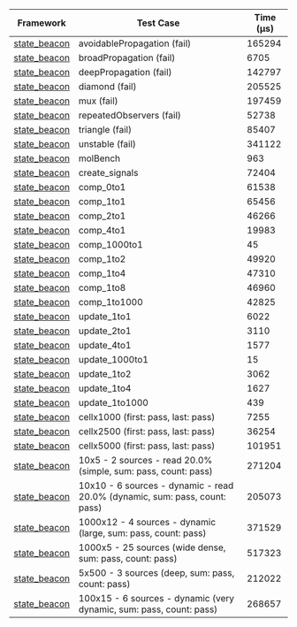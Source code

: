 | Framework | Test Case | Time (μs) |
| --- | --- | --- |
| [state_beacon](https://github.com/jinyus/dart_beacon) | avoidablePropagation (fail) | 165294 |
| [state_beacon](https://github.com/jinyus/dart_beacon) | broadPropagation (fail) | 6705 |
| [state_beacon](https://github.com/jinyus/dart_beacon) | deepPropagation (fail) | 142797 |
| [state_beacon](https://github.com/jinyus/dart_beacon) | diamond (fail) | 205525 |
| [state_beacon](https://github.com/jinyus/dart_beacon) | mux (fail) | 197459 |
| [state_beacon](https://github.com/jinyus/dart_beacon) | repeatedObservers (fail) | 52738 |
| [state_beacon](https://github.com/jinyus/dart_beacon) | triangle (fail) | 85407 |
| [state_beacon](https://github.com/jinyus/dart_beacon) | unstable (fail) | 341122 |
| [state_beacon](https://github.com/jinyus/dart_beacon) | molBench | 963 |
| [state_beacon](https://github.com/jinyus/dart_beacon) | create_signals | 72404 |
| [state_beacon](https://github.com/jinyus/dart_beacon) | comp_0to1 | 61538 |
| [state_beacon](https://github.com/jinyus/dart_beacon) | comp_1to1 | 65456 |
| [state_beacon](https://github.com/jinyus/dart_beacon) | comp_2to1 | 46266 |
| [state_beacon](https://github.com/jinyus/dart_beacon) | comp_4to1 | 19983 |
| [state_beacon](https://github.com/jinyus/dart_beacon) | comp_1000to1 | 45 |
| [state_beacon](https://github.com/jinyus/dart_beacon) | comp_1to2 | 49920 |
| [state_beacon](https://github.com/jinyus/dart_beacon) | comp_1to4 | 47310 |
| [state_beacon](https://github.com/jinyus/dart_beacon) | comp_1to8 | 46960 |
| [state_beacon](https://github.com/jinyus/dart_beacon) | comp_1to1000 | 42825 |
| [state_beacon](https://github.com/jinyus/dart_beacon) | update_1to1 | 6022 |
| [state_beacon](https://github.com/jinyus/dart_beacon) | update_2to1 | 3110 |
| [state_beacon](https://github.com/jinyus/dart_beacon) | update_4to1 | 1577 |
| [state_beacon](https://github.com/jinyus/dart_beacon) | update_1000to1 | 15 |
| [state_beacon](https://github.com/jinyus/dart_beacon) | update_1to2 | 3062 |
| [state_beacon](https://github.com/jinyus/dart_beacon) | update_1to4 | 1627 |
| [state_beacon](https://github.com/jinyus/dart_beacon) | update_1to1000 | 439 |
| [state_beacon](https://github.com/jinyus/dart_beacon) | cellx1000 (first: pass, last: pass) | 7255 |
| [state_beacon](https://github.com/jinyus/dart_beacon) | cellx2500 (first: pass, last: pass) | 36254 |
| [state_beacon](https://github.com/jinyus/dart_beacon) | cellx5000 (first: pass, last: pass) | 101951 |
| [state_beacon](https://github.com/jinyus/dart_beacon) | 10x5 - 2 sources - read 20.0% (simple, sum: pass, count: pass) | 271204 |
| [state_beacon](https://github.com/jinyus/dart_beacon) | 10x10 - 6 sources - dynamic - read 20.0% (dynamic, sum: pass, count: pass) | 205073 |
| [state_beacon](https://github.com/jinyus/dart_beacon) | 1000x12 - 4 sources - dynamic (large, sum: pass, count: pass) | 371529 |
| [state_beacon](https://github.com/jinyus/dart_beacon) | 1000x5 - 25 sources (wide dense, sum: pass, count: pass) | 517323 |
| [state_beacon](https://github.com/jinyus/dart_beacon) | 5x500 - 3 sources (deep, sum: pass, count: pass) | 212022 |
| [state_beacon](https://github.com/jinyus/dart_beacon) | 100x15 - 6 sources - dynamic (very dynamic, sum: pass, count: pass) | 268657 |
